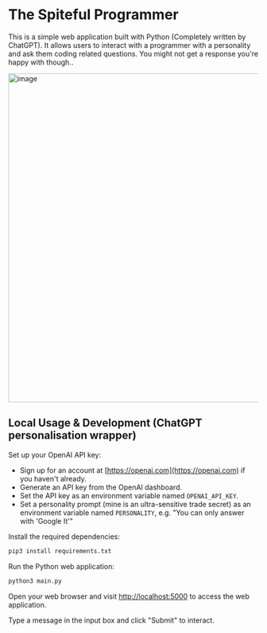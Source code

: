 # The Spiteful Programmer

This is a simple web application built with Python (Completely written by ChatGPT). It allows users to interact with a programmer with a personality and ask them coding related questions. You might not get a response you're happy with though..

<img width="660" alt="image" src="https://github.com/reespozzi/the-spiteful-programmer/assets/47995122/bd7c46a8-5e06-42f1-acdf-26afbbeefee4">



## Local Usage & Development (ChatGPT personalisation wrapper)
Set up your OpenAI API key:
  - Sign up for an account at [https://openai.com](https://openai.com) if you haven't already.
  - Generate an API key from the OpenAI dashboard.
  - Set the API key as an environment variable named `OPENAI_API_KEY`.
  - Set a personality prompt (mine is an ultra-sensitive trade secret) as an environment variable named `PERSONALITY`, e.g. "You can only answer with 'Google It'"

Install the required dependencies:
```python
pip3 install requirements.txt
```

Run the Python web application:
```python
python3 main.py
```

Open your web browser and visit [http://localhost:5000](http://localhost:5000) to access the web application.

Type a message in the input box and click "Submit" to interact.
